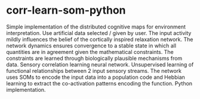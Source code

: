 # corr-learn-som-python
Simple implementation of the distributed cognitive maps for environment interpretation. Use artificial data selected / given by user. The input activity mildly influences the belief of the cortically inspired relaxation network. The network dynamics ensures convergence to a stable state in which all quantities are in agreement given the mathematical constraints. The constraints are learned through biologically plausible mechanisms from data. Sensory correlation learning neural network. Unsupervised learning of functional relationships between 2 input sensory streams. The network uses SOMs to encode the input data into a population code and Hebbian learning to extract the co-activation patterns encoding the function. Python implementation.
